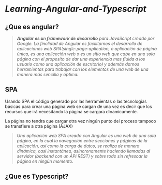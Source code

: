 # *Learning-Angular-and-Typescript*

## **¿Que es angular?**

>***Angular es un framework de desarrollo** para JavaScript creado por Google. La finalidad de Angular es facilitarnos el desarrollo de aplicaciones web SPA(single-page-aplication, o aplicación de página única, es una aplicación web o es un sitio web que cabe en una sola página con el proposito de dar una experiencia mas fluida a los usuario como una aplicación de escritorio) y además darnos herramientas para trabajar con los elementos de una web de una manera más sencilla y óptima.*

## **SPA**

Usando SPA el código generado por las herramientas o las tecnologias básicas para crear una página web se cargan de una vez es decir que los recursos que irá necesitando la página se cargara dinamicamente.

La página no tendra que cargar otra vez ningún punto del proceso tampoco se transfiere a otra página (AJAX)

>*Una aplicación web SPA creada con Angular es una web de una sola página, en la cual la navegación entre secciones y páginas de la aplicación, así como la carga de datos, se realiza de manera dinámica, casi instantánea, asincronamente haciendo llamadas al servidor (backend con un API REST) y sobre todo sin refrescar la página en ningún momento.*
## **¿Que es Typescript?**

